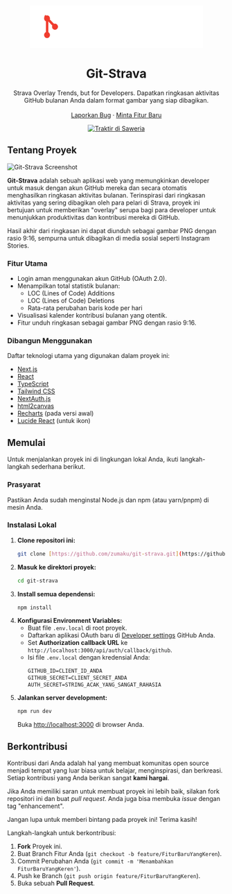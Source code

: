 <p align="center">
  <img src="./public/git-strava primary logo.png" alt="Git-Strava Logo" width="400"/>
</p>

<h1 align="center">Git-Strava</h1>

<p align="center">
  Strava Overlay Trends, but for Developers. Dapatkan ringkasan aktivitas GitHub bulanan Anda dalam format gambar yang siap dibagikan.
  <br />
  <br />
  <a href="https://github.com/zumaku/git-strava/issues">Laporkan Bug</a>
  ·
  <a href="https://github.com/zumaku/git-strava/issues">Minta Fitur Baru</a>
</p>

<p align="center">
  <a href="https://saweria.co/your-username">
    <img src="https://img.shields.io/badge/Traktir%20di-Saweria-brightgreen?style=for-the-badge&logo=saweria" alt="Traktir di Saweria">
  </a>
</p>

## Tentang Proyek

![Git-Strava Screenshot](screenshot-dashboard.png)

**Git-Strava** adalah sebuah aplikasi web yang memungkinkan developer untuk masuk dengan akun GitHub mereka dan secara otomatis menghasilkan ringkasan aktivitas bulanan. Terinspirasi dari ringkasan aktivitas yang sering dibagikan oleh para pelari di Strava, proyek ini bertujuan untuk memberikan "overlay" serupa bagi para developer untuk menunjukkan produktivitas dan kontribusi mereka di GitHub.

Hasil akhir dari ringkasan ini dapat diunduh sebagai gambar PNG dengan rasio 9:16, sempurna untuk dibagikan di media sosial seperti Instagram Stories.

### Fitur Utama

* Login aman menggunakan akun GitHub (OAuth 2.0).
* Menampilkan total statistik bulanan:
    * LOC (Lines of Code) Additions
    * LOC (Lines of Code) Deletions
    * Rata-rata perubahan baris kode per hari
* Visualisasi kalender kontribusi bulanan yang otentik.
* Fitur unduh ringkasan sebagai gambar PNG dengan rasio 9:16.

### Dibangun Menggunakan

Daftar teknologi utama yang digunakan dalam proyek ini:

* [Next.js](https://nextjs.org/)
* [React](https://reactjs.org/)
* [TypeScript](https://www.typescriptlang.org/)
* [Tailwind CSS](https://tailwindcss.com/)
* [NextAuth.js](https://next-auth.js.org/)
* [html2canvas](https://html2canvas.hertzen.com/)
* [Recharts](https://recharts.org/) (pada versi awal)
* [Lucide React](https://lucide.dev/) (untuk ikon)

## Memulai

Untuk menjalankan proyek ini di lingkungan lokal Anda, ikuti langkah-langkah sederhana berikut.

### Prasyarat

Pastikan Anda sudah menginstal Node.js dan npm (atau yarn/pnpm) di mesin Anda.

### Instalasi Lokal

1.  **Clone repositori ini:**
    ```sh
    git clone [https://github.com/zumaku/git-strava.git](https://github.com/zumaku/git-strava.git)
    ```
2.  **Masuk ke direktori proyek:**
    ```sh
    cd git-strava
    ```
3.  **Install semua dependensi:**
    ```sh
    npm install
    ```
4.  **Konfigurasi Environment Variables:**
    * Buat file `.env.local` di root proyek.
    * Daftarkan aplikasi OAuth baru di [Developer settings](https://github.com/settings/developers) GitHub Anda.
    * Set **Authorization callback URL** ke `http://localhost:3000/api/auth/callback/github`.
    * Isi file `.env.local` dengan kredensial Anda:
        ```env
        GITHUB_ID=CLIENT_ID_ANDA
        GITHUB_SECRET=CLIENT_SECRET_ANDA
        AUTH_SECRET=STRING_ACAK_YANG_SANGAT_RAHASIA
        ```
5.  **Jalankan server development:**
    ```sh
    npm run dev
    ```
    Buka [http://localhost:3000](http://localhost:3000) di browser Anda.

## Berkontribusi

Kontribusi dari Anda adalah hal yang membuat komunitas open source menjadi tempat yang luar biasa untuk belajar, menginspirasi, dan berkreasi. Setiap kontribusi yang Anda berikan sangat **kami hargai**.

Jika Anda memiliki saran untuk membuat proyek ini lebih baik, silakan fork repositori ini dan buat *pull request*. Anda juga bisa membuka *issue* dengan tag "enhancement".

Jangan lupa untuk memberi bintang pada proyek ini! Terima kasih!

Langkah-langkah untuk berkontribusi:
1.  **Fork** Proyek ini.
2.  Buat Branch Fitur Anda (`git checkout -b feature/FiturBaruYangKeren`).
3.  Commit Perubahan Anda (`git commit -m 'Menambahkan FiturBaruYangKeren'`).
4.  Push ke Branch (`git push origin feature/FiturBaruYangKeren`).
5.  Buka sebuah **Pull Request**.